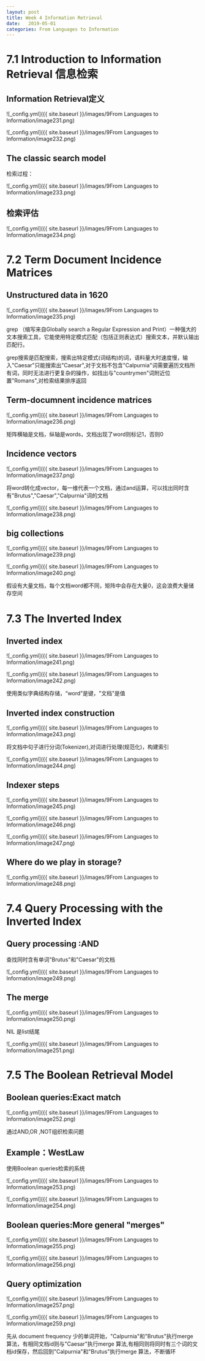 ```yaml
---
layout: post
title: Week 4 Information Retrieval
date:   2019-05-01
categories: From Languages to Information
---  
```


# 7.1 Introduction to Information Retrieval 信息检索 

## Information Retrieval定义  

![_config.yml]({{ site.baseurl }}/images/9From Languages to Information/image231.png)  

![_config.yml]({{ site.baseurl }}/images/9From Languages to Information/image232.png)  

## The classic search model  

检索过程： 

![_config.yml]({{ site.baseurl }}/images/9From Languages to Information/image233.png)   

## 检索评估  

![_config.yml]({{ site.baseurl }}/images/9From Languages to Information/image234.png)  

# 7.2 Term Document Incidence Matrices   

## Unstructured data in 1620  

![_config.yml]({{ site.baseurl }}/images/9From Languages to Information/image235.png)  

grep （缩写来自Globally search a Regular Expression and Print）一种强大的文本搜索工具，它能使用特定模式匹配（包括正则表达式）搜索文本，并默认输出匹配行。
 
grep搜索是匹配搜索，搜索出特定模式(词结构)的词，语料量大时速度慢，输入"Caesar"只能搜索出"Caesar",对于文档不包含"Calpurnia"词需要遍历文档所有词，同时无法进行更复杂的操作，如找出与"countrymen"词附近位置"Romans",对检索结果排序返回   

## Term-documnent incidence matrices   

![_config.yml]({{ site.baseurl }}/images/9From Languages to Information/image236.png) 

矩阵横轴是文档，纵轴是words，文档出现了word则标记1，否则0  

## Incidence vectors  

![_config.yml]({{ site.baseurl }}/images/9From Languages to Information/image237.png) 

将word转化成vector，每一维代表一个文档，通过and运算，可以找出同时含有"Brutus","Caesar","Calpurnia"词的文档   

![_config.yml]({{ site.baseurl }}/images/9From Languages to Information/image238.png) 

## big collections  

![_config.yml]({{ site.baseurl }}/images/9From Languages to Information/image239.png) 

![_config.yml]({{ site.baseurl }}/images/9From Languages to Information/image240.png) 

假设有大量文档，每个文档word都不同，矩阵中会存在大量0，这会浪费大量储存空间

# 7.3 The Inverted Index  

## Inverted index  

![_config.yml]({{ site.baseurl }}/images/9From Languages to Information/image241.png) 

![_config.yml]({{ site.baseurl }}/images/9From Languages to Information/image242.png)   

使用类似字典结构存储，“word”是键，"文档"是值  

## Inverted index  construction  

![_config.yml]({{ site.baseurl }}/images/9From Languages to Information/image243.png)   

将文档中句子进行分词(Tokenizer),对词进行处理(规范化)，构建索引   

![_config.yml]({{ site.baseurl }}/images/9From Languages to Information/image244.png)   

## Indexer steps   

![_config.yml]({{ site.baseurl }}/images/9From Languages to Information/image245.png) 

![_config.yml]({{ site.baseurl }}/images/9From Languages to Information/image246.png) 

![_config.yml]({{ site.baseurl }}/images/9From Languages to Information/image247.png) 

## Where do we play in storage?

![_config.yml]({{ site.baseurl }}/images/9From Languages to Information/image248.png)   


# 7.4 Query Processing with the Inverted Index

## Query processing :AND  

查找同时含有单词"Brutus"和"Caesar"的文档  

![_config.yml]({{ site.baseurl }}/images/9From Languages to Information/image249.png)   

## The merge  

![_config.yml]({{ site.baseurl }}/images/9From Languages to Information/image250.png)   

NIL 是list结尾

![_config.yml]({{ site.baseurl }}/images/9From Languages to Information/image251.png)   

# 7.5 The Boolean Retrieval Model  

## Boolean queries:Exact match   

![_config.yml]({{ site.baseurl }}/images/9From Languages to Information/image252.png)  

通过AND,OR ,NOT组织检索问题  

## Example：WestLaw  

使用Boolean queries检索的系统  

![_config.yml]({{ site.baseurl }}/images/9From Languages to Information/image253.png)  

![_config.yml]({{ site.baseurl }}/images/9From Languages to Information/image254.png)  

## Boolean queries:More general "merges"   

![_config.yml]({{ site.baseurl }}/images/9From Languages to Information/image255.png)  
 
![_config.yml]({{ site.baseurl }}/images/9From Languages to Information/image256.png)  

## Query optimization  

![_config.yml]({{ site.baseurl }}/images/9From Languages to Information/image257.png)  

![_config.yml]({{ site.baseurl }}/images/9From Languages to Information/image259.png)  

先从 document frequency 少的单词开始，"Calpurnia"和"Brutus"执行merge 算法，有相同文档id则与"Caesar"执行merge 算法,有相同则将同时有三个词的文档id保存，然后回到"Calpurnia"和"Brutus"执行merge 算法，不断循环   



